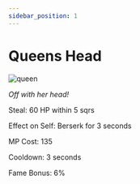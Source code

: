 ```yaml
---
sidebar_position: 1
---
```


# Queens Head

![queen](http://i.imgur.com/JvkTbAO.png)

<i>Off with her head!</i>

Steal: 60 HP within 5 sqrs

Effect on Self: Berserk for 3 seconds

MP Cost: 135

Cooldown: 3 seconds

Fame Bonus: 6%
